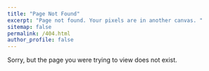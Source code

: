 ```yaml
---
title: "Page Not Found"
excerpt: "Page not found. Your pixels are in another canvas. "
sitemap: false
permalink: /404.html
author_profile: false
---
```


Sorry, but the page you were trying to view does not exist. 